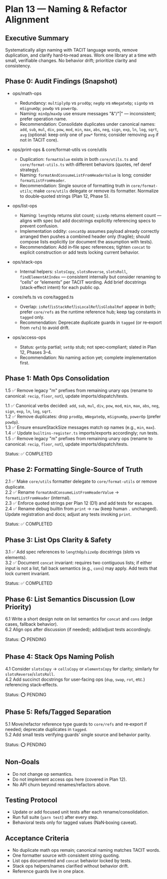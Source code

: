 # Plan 13 — Naming & Refactor Alignment

## Executive Summary

Systematically align naming with TACIT language words, remove duplication, and clarify hard‑to‑read areas. Work one library at a time with small, verifiable changes. No behavior drift; prioritize clarity and consistency.

## Phase 0: Audit Findings (Snapshot)

- ops/math-ops
  - Redundancy: `multiplyOp` vs `prodOp`; `negOp` vs `mNegateOp`; `signOp` vs `mSignumOp`; `powOp` vs `powerOp`.
  - Naming: `minOp`/`maxOp` use ensure messages "&"/"|" — inconsistent; prefer operation name.
  - Recommendation: Consolidate duplicates under canonical names: `add`, `sub`, `mul`, `div`, `pow`, `mod`, `min`, `max`, `abs`, `neg`, `sign`, `exp`, `ln`, `log`, `sqrt`, `avg` (optional: keep only one of `pow*` forms; consider removing `avg` if not in TACIT core).

- ops/print-ops & core/format-utils vs core/utils
  - Duplication: `formatValue` exists in both `core/utils.ts` and `core/format-utils.ts` with different behaviors (quotes, ref deref strategy).
  - Naming: `formatAndConsumeListFromHeaderValue` is long; consider `formatListFromHeader`.
  - Recommendation: Single source of formatting truth in `core/format-utils`; make `core/utils` delegate or remove its formatter. Normalize to double‑quoted strings (Plan 12, Phase 5).

- ops/list-ops
  - Naming: `lengthOp` returns slot count; `sizeOp` returns element count — aligns with spec but add docstrings explicitly referencing specs to prevent confusion.
  - Implementation oddity: `concatOp` assumes payload already correctly arranged then pushes a combined header only (fragile); should compose lists explicitly (or document the assumption with tests).
  - Recommendation: Add in‑file spec references; tighten `concat` to explicit construction or add tests locking current behavior.

- ops/stack-ops
  - Internal helpers: `slotsCopy`, `slotsReverse`, `slotsRoll`, `findElementAtIndex` — consistent internally but consider renaming to “cells” or “elements” per TACIT wording. Add brief docstrings (stack‑effect intent) for each public op.

- core/refs.ts vs core/tagged.ts
  - Overlap: `isRef`/`isStackRef`/`isLocalRef`/`isGlobalRef` appear in both; prefer `core/refs` as the runtime reference hub; keep tag constants in `tagged` only.
  - Recommendation: Deprecate duplicate guards in `tagged` (or re‑export from `refs`) to avoid drift.

- ops/access-ops
  - Status: `getOp` partial; `setOp` stub; not spec‑compliant; slated in Plan 12, Phases 3–4.
  - Recommendation: No naming action yet; complete implementation first.

## Phase 1: Math Ops Consolidation 

1.5 ✅ Remove legacy "m" prefixes from remaining unary ops (rename to canonical: `recip`, `floor`, `not`), update imports/dispatch/tests.  
 

1.1 ✅ Canonical verbs decided: `add`, `sub`, `mul`, `div`, `pow`, `mod`, `min`, `max`, `abs`, `neg`, `sign`, `exp`, `ln`, `log`, `sqrt`.  
1.2 ✅ Remove duplicates: drop `prodOp`, `mNegateOp`, `mSignumOp`, `powerOp` (prefer `powOp`).  
1.3 ✅ Ensure ensureStackSize messages match op names (e.g., `min`, `max`).  
1.4 ✅ Update `builtins-register.ts` imports/exports accordingly; run tests.  
1.5 ✅ Remove legacy "m" prefixes from remaining unary ops (rename to canonical: `recip`, `floor`, `not`), update imports/dispatch/tests.  

Status: ✅ COMPLETED

## Phase 2: Formatting Single‑Source of Truth 

2.1 ✅ Make `core/utils` formatter delegate to `core/format-utils` or remove duplicate.  
2.2 ✅ Rename `formatAndConsumeListFromHeaderValue` → `formatListFromHeader` (internal).  
2.3 ✅ Enforce quoted strings per Plan 12 (D1) and add tests for escapes.  
2.4 ✅ Rename debug builtin from `print` → `raw` (keep human `.` unchanged). Update registration and docs; adjust any tests invoking `print`.  

Status: ✅ COMPLETED

## Phase 3: List Ops Clarity & Safety 

3.1 ✅ Add spec references to `lengthOp`/`sizeOp` docstrings (slots vs elements).  
3.2 ✅ Document `concat` invariant: requires two contiguous lists; if either input is not a list, fall back semantics (e.g., `cons`) may apply. Add tests that lock current invariant.  

Status: ✅ COMPLETED

## Phase 6: List Semantics Discussion (Low Priority)

6.1 Write a short design note on list semantics for `concat` and `cons` (edge cases, fallback behavior).  
6.2 Align ops after discussion (if needed); add/adjust tests accordingly.

Status: ⭕ PENDING

## Phase 4: Stack Ops Naming Polish 

4.1 Consider `slotsCopy` → `cellsCopy` or `elementsCopy` for clarity; similarly for `slotsReverse`/`slotsRoll`.  
4.2 Add succinct docstrings for user‑facing ops (`dup`, `swap`, `rot`, etc.) referencing stack‑effects.  

Status: ⭕ PENDING

## Phase 5: Refs/Tagged Separation 

5.1 Move/refactor reference type guards to `core/refs` and re‑export if needed; deprecate duplicates in `tagged`.  
5.2 Add small tests verifying guards’ single source and behavior parity.  

Status: ⭕ PENDING

## Non‑Goals

- Do not change op semantics.  
- Do not implement access ops here (covered in Plan 12).  
- No API churn beyond renames/refactors above.

## Testing Protocol

- Update or add focused unit tests after each rename/consolidation.  
- Run full suite (`yarn test`) after every step.  
- Behavioral tests only for tagged values (NaN‑boxing caveat).

## Acceptance Criteria

- No duplicate math ops remain; canonical naming matches TACIT words.  
- One formatter source with consistent string quoting.  
- List ops documented and `concat` behavior locked by tests.  
- Stack ops helpers/names clarified without behavior drift.  
- Reference guards live in one place.
